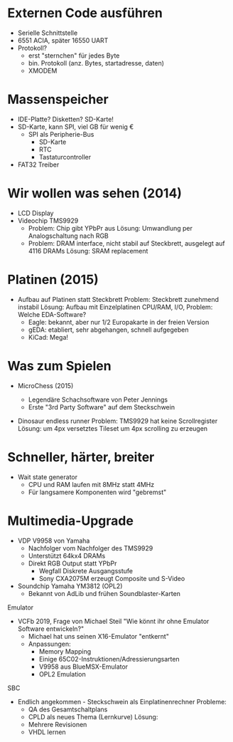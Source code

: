 # Externen Code ausführen
- Serielle Schnittstelle
- 6551 ACIA, später 16550 UART
- Protokoll?
  - erst "sternchen" für jedes Byte
  - bin. Protokoll (anz. Bytes, startadresse, daten)
  - XMODEM


# Massenspeicher
- IDE-Platte? Disketten? SD-Karte!
- SD-Karte, kann SPI, viel GB für wenig €
  - SPI als Peripherie-Bus
    - SD-Karte
    - RTC
    - Tastaturcontroller
- FAT32 Treiber


# Wir wollen was sehen (2014)
- LCD Display
- Videochip TMS9929
  - Problem: Chip gibt YPbPr aus 
    Lösung: Umwandlung per Analogschaltung nach RGB
  - Problem: DRAM interface, nicht stabil auf Steckbrett, ausgelegt auf 4116 DRAMs
    Lösung: SRAM replacement

# Platinen (2015)
- Aufbau auf Platinen statt Steckbrett
  Problem: Steckbrett zunehmend instabil
  Lösung: Aufbau mit Einzelplatinen CPU/RAM, I/O, 
  Problem: Welche EDA-Software?
    - Eagle: bekannt, aber nur 1/2 Europakarte in der freien Version
    - gEDA: etabliert, sehr abgehangen, schnell aufgegeben
    - KiCad: Mega!
  
# Was zum Spielen
- MicroChess (2015)
  - Legendäre Schachsoftware von Peter Jennings
  - Erste "3rd Party Software" auf dem Steckschwein

- Dinosaur endless runner
  Problem: TMS9929 hat keine Scrollregister
  Lösung: um 4px versetztes Tileset um 4px scrolling zu erzeugen

# Schneller, härter, breiter
- Wait state generator
  - CPU und RAM laufen mit 8MHz statt 4MHz
  - Für langsamere Komponenten wird "gebremst"
  
# Multimedia-Upgrade
- VDP V9958 von Yamaha
  - Nachfolger vom Nachfolger des TMS9929
  - Unterstützt 64kx4 DRAMs
  - Direkt RGB Output statt YPbPr
    - Wegfall Diskrete Ausgangsstufe 
    - Sony CXA2075M erzeugt Composite und S-Video  
- Soundchip Yamaha YM3812 (OPL2) 
  - Bekannt von AdLib und frühen Soundblaster-Karten

Emulator
- VCFb 2019, Frage von Michael Steil "Wie könnt ihr ohne Emulator Software entwickeln?"
  - Michael hat uns seinen X16-Emulator "entkernt"
  - Anpassungen:
    - Memory Mapping
    - Einige 65C02-Instruktionen/Adressierungsarten
    - V9958 aus BlueMSX-Emulator
    - OPL2 Emulation 

SBC
- Endlich angekommen - Steckschwein als Einplatinenrechner
  Probleme:
  - QA des Gesamtschaltplans
  - CPLD als neues Thema (Lernkurve)
  Lösung:
  - Mehrere Revisionen
  - VHDL lernen


